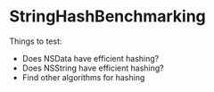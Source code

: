 # StringHashBenchmarking

Things to test:
* Does NSData have efficient hashing?
* Does NSString have efficient hashing?
* Find other algorithms for hashing